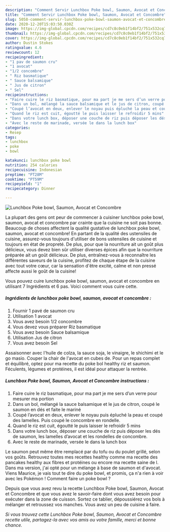 ```yaml
---
description: "Comment Servir Lunchbox Poke bowl, Saumon, Avocat et Concombre"
title: "Comment Servir Lunchbox Poke bowl, Saumon, Avocat et Concombre"
slug: 5058-comment-servir-lunchbox-poke-bowl-saumon-avocat-et-concombre
date: 2020-12-20T15:03:50.030Z
image: https://img-global.cpcdn.com/recipes/cd7c8c0eb1f14bf2/751x532cq70/lunchbox-poke-bowl-saumon-avocat-et-concombre-photo-principale-de-la-recette.jpg
thumbnail: https://img-global.cpcdn.com/recipes/cd7c8c0eb1f14bf2/751x532cq70/lunchbox-poke-bowl-saumon-avocat-et-concombre-photo-principale-de-la-recette.jpg
cover: https://img-global.cpcdn.com/recipes/cd7c8c0eb1f14bf2/751x532cq70/lunchbox-poke-bowl-saumon-avocat-et-concombre-photo-principale-de-la-recette.jpg
author: Dustin Stokes
ratingvalue: 4.6
reviewcount: 12
recipeingredient:
- "1 pav de saumon cru"
- "1 avocat"
- "1/2 concombre"
- " Riz basmatique"
- " Sauce balsamique"
- " Jus de citron"
- " Sel"
recipeinstructions:
- "Faire cuire le riz basmatique, pour ma part je me sers d’un verre pour mesurer ma portion"
- "Dans un bol, mélangé la sauce balsamique et le jus de citron, coupé le saumon en dés et faite le mariné"
- "Coupé l’avocat en deux, enlever le noyau puis épluché la peau et coupé des lamelles. Puis coupé le concombre en rondelle."
- "Quand le riz est cuit, égoutté le puis laisser le refroidir 5 mins"
- "Dans votre lunch box, déposer une couche de riz puis déposer les dés de saumon, les lamelles d’avocat et les rondelles de concombre."
- "Avec le reste de marinade, versée le dans la lunch box"
categories:
- Resep
tags:
- lunchbox
- poke
- bowl

katakunci: lunchbox poke bowl 
nutrition: 254 calories
recipecuisine: Indonesian
preptime: "PT28M"
cooktime: "PT59M"
recipeyield: "1"
recipecategory: Dinner

---
```



![Lunchbox Poke bowl, Saumon, Avocat et Concombre](https://img-global.cpcdn.com/recipes/cd7c8c0eb1f14bf2/751x532cq70/lunchbox-poke-bowl-saumon-avocat-et-concombre-photo-principale-de-la-recette.jpg)

La plupart des gens ont peur de commencer à cuisiner lunchbox poke bowl, saumon, avocat et concombre par crainte que la cuisine ne soit pas bonne. Beaucoup de choses affectent la qualité gustative de lunchbox poke bowl, saumon, avocat et concombre! En partant de la qualité des ustensiles de cuisine, assurez-vous toujours d'utiliser de bons ustensiles de cuisine et toujours en état de propreté. De plus, pour que la nourriture ait un goût plus délicieux, vous devez bien sûr utiliser diverses épices afin que la nourriture préparée ait un goût délicieux. De plus, entraînez-vous à reconnaître les différentes saveurs de la cuisine, profitez de chaque étape de la cuisine avec tout votre cœur, car la sensation d'être excité, calme et non pressé affecte aussi le goût de la cuisine!

<!--inarticleads1-->

Vous pouvez cuire lunchbox poke bowl, saumon, avocat et concombre en utilisant 7 Ingrédients et 6 pas. Voici comment vous cuire cette.

##### Ingrédients de lunchbox poke bowl, saumon, avocat et concombre :

1. Fournir 1 pavé de saumon cru
1. Utilisation 1 avocat
1. Vous avez besoin 1/2 concombre
1. Vous devez vous préparer  Riz basmatique
1. Vous avez besoin  Sauce balsamique
1. Utilisation  Jus de citron
1. Vous avez besoin  Sel


Assaisonner avec l&#39;huile de colza, la sauce soja, le vinaigre, le shichimi et le go masio. Couper la chair de l&#39;avocat en cubes de. Pour un repas complet et équilibré, optez pour ma recette du poke bol healthy riz et saumon. Féculents, légumes et protéines, il est idéal pour attaquer la rentrée. 

<!--inarticleads2-->

##### Lunchbox Poke bowl, Saumon, Avocat et Concombre instructions :

1. Faire cuire le riz basmatique, pour ma part je me sers d’un verre pour mesurer ma portion
1. Dans un bol, mélangé la sauce balsamique et le jus de citron, coupé le saumon en dés et faite le mariné
1. Coupé l’avocat en deux, enlever le noyau puis épluché la peau et coupé des lamelles. Puis coupé le concombre en rondelle.
1. Quand le riz est cuit, égoutté le puis laisser le refroidir 5 mins
1. Dans votre lunch box, déposer une couche de riz puis déposer les dés de saumon, les lamelles d’avocat et les rondelles de concombre.
1. Avec le reste de marinade, versée le dans la lunch box


Le saumon peut même être remplacé par du tofu ou du poulet grillé, selon vos goûts. Retrouvez toutes mes recettes healthy comme ma recette des pancakes healthy aux fibres et protéines ou encore ma recette saine de l. Dans ma version, j&#39;ai opté pour un mélange à base de saumon et d&#39;avocat. Viens Maurice, je vais tout te dire du poke bowl, et promis, ça n&#39;a rien à voir avec les Pokémon ! Comment faire un poke bowl ? 

<!--inarticleads1-->

<p>
Depuis que vous avez revu la recette Lunchbox Poke bowl, Saumon, Avocat et Concombre et que vous avez le savoir-faire dont vous avez besoin pour exécuter dans la zone de cuisson. Sortez ce tablier, dépoussiérez vos bols à mélanger et retroussez vos manches. Vous avez un peu de cuisine à faire.
</p>

<p>
<i>Si vous trouvez cette Lunchbox Poke bowl, Saumon, Avocat et Concombre recette utile, partagez-la avec vos amis ou votre famille, merci et bonne chance.</i>
</p>
